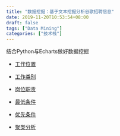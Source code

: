 ```yaml
---
title: "数据挖掘：基于文本挖掘分析谷歌招聘信息"
date: 2019-11-20T10:53:54+08:00
draft: false
tags: ["Data Mining"]
categories: ["技术栈"]
---
```

结合Python与Echarts做好数据挖掘
<!--more-->

- [工作位置](/html/世界地图.html)

- [工作类别](/html/工作类别.html)

- [岗位职责](/html/职责.html)

- [最低条件](/html/最低条件.html)

- [优先条件](/html/优先条件.html)

- [聚类分析](/html/工作类别聚类.html)